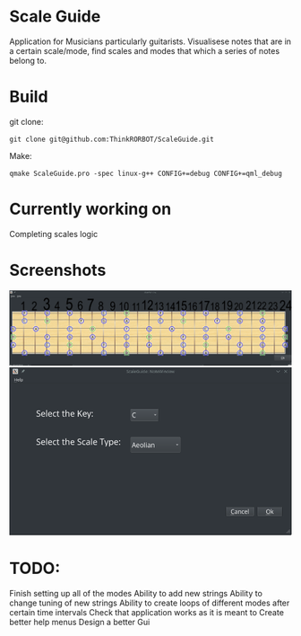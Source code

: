 # Scale Guide
Application for Musicians particularly guitarists. Visualisese notes that are in a certain scale/mode, find scales and modes that which a series of notes belong to.

# Build
git clone:
```
git clone git@github.com:ThinkRORBOT/ScaleGuide.git
```

Make:
```
qmake ScaleGuide.pro -spec linux-g++ CONFIG+=debug CONFIG+=qml_debug
```
# Currently working on

Completing scales logic

# Screenshots

![Alt text](ScreenShots/scale_window.png?raw=true "ScaleWindow")
![Alt text](ScreenShots/scale_select.png?raw=true "Select Menu")

# TODO:
Finish setting up all of the modes
Ability to add new strings
Ability to change tuning of new strings
Ability to create loops of different modes after certain time intervals
Check that application works as it is meant to
Create better help menus
Design a better Gui
